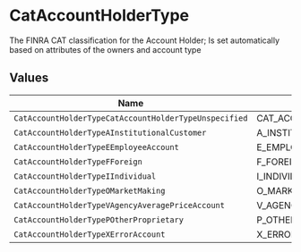 # CatAccountHolderType

The FINRA CAT classification for the Account Holder; Is set automatically based on attributes of the owners and account type


## Values

| Name                                                  | Value                                                 |
| ----------------------------------------------------- | ----------------------------------------------------- |
| `CatAccountHolderTypeCatAccountHolderTypeUnspecified` | CAT_ACCOUNT_HOLDER_TYPE_UNSPECIFIED                   |
| `CatAccountHolderTypeAInstitutionalCustomer`          | A_INSTITUTIONAL_CUSTOMER                              |
| `CatAccountHolderTypeEEmployeeAccount`                | E_EMPLOYEE_ACCOUNT                                    |
| `CatAccountHolderTypeFForeign`                        | F_FOREIGN                                             |
| `CatAccountHolderTypeIIndividual`                     | I_INDIVIDUAL                                          |
| `CatAccountHolderTypeOMarketMaking`                   | O_MARKET_MAKING                                       |
| `CatAccountHolderTypeVAgencyAveragePriceAccount`      | V_AGENCY_AVERAGE_PRICE_ACCOUNT                        |
| `CatAccountHolderTypePOtherProprietary`               | P_OTHER_PROPRIETARY                                   |
| `CatAccountHolderTypeXErrorAccount`                   | X_ERROR_ACCOUNT                                       |